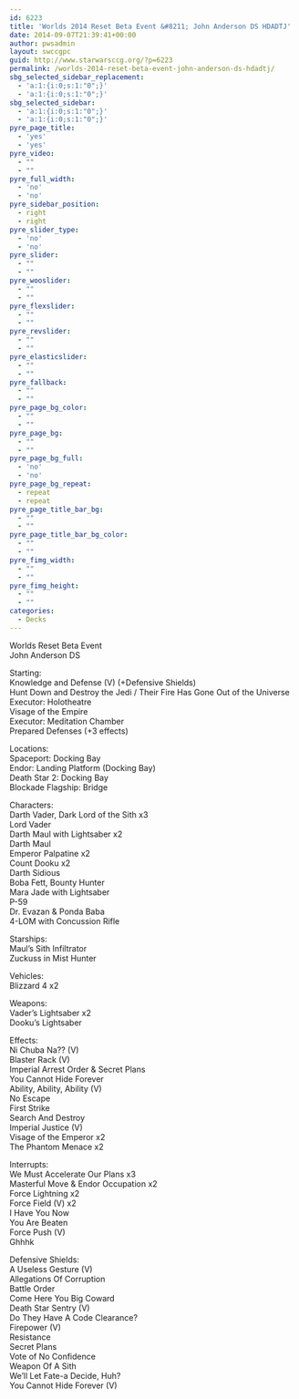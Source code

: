 ```yaml
---
id: 6223
title: 'Worlds 2014 Reset Beta Event &#8211; John Anderson DS HDADTJ'
date: 2014-09-07T21:39:41+00:00
author: pwsadmin
layout: swccgpc
guid: http://www.starwarsccg.org/?p=6223
permalink: /worlds-2014-reset-beta-event-john-anderson-ds-hdadtj/
sbg_selected_sidebar_replacement:
  - 'a:1:{i:0;s:1:"0";}'
  - 'a:1:{i:0;s:1:"0";}'
sbg_selected_sidebar:
  - 'a:1:{i:0;s:1:"0";}'
  - 'a:1:{i:0;s:1:"0";}'
pyre_page_title:
  - 'yes'
  - 'yes'
pyre_video:
  - ""
  - ""
pyre_full_width:
  - 'no'
  - 'no'
pyre_sidebar_position:
  - right
  - right
pyre_slider_type:
  - 'no'
  - 'no'
pyre_slider:
  - ""
  - ""
pyre_wooslider:
  - ""
  - ""
pyre_flexslider:
  - ""
  - ""
pyre_revslider:
  - ""
  - ""
pyre_elasticslider:
  - ""
  - ""
pyre_fallback:
  - ""
  - ""
pyre_page_bg_color:
  - ""
  - ""
pyre_page_bg:
  - ""
  - ""
pyre_page_bg_full:
  - 'no'
  - 'no'
pyre_page_bg_repeat:
  - repeat
  - repeat
pyre_page_title_bar_bg:
  - ""
  - ""
pyre_page_title_bar_bg_color:
  - ""
  - ""
pyre_fimg_width:
  - ""
  - ""
pyre_fimg_height:
  - ""
  - ""
categories:
  - Decks
---
```

Worlds Reset Beta Event  
John Anderson DS

Starting:  
Knowledge and Defense (V) (+Defensive Shields)  
Hunt Down and Destroy the Jedi / Their Fire Has Gone Out of the Universe  
Executor: Holotheatre  
Visage of the Empire  
Executor: Meditation Chamber  
Prepared Defenses (+3 effects)

Locations:  
Spaceport: Docking Bay  
Endor: Landing Platform (Docking Bay)  
Death Star 2: Docking Bay  
Blockade Flagship: Bridge

Characters:  
Darth Vader, Dark Lord of the Sith x3  
Lord Vader  
Darth Maul with Lightsaber x2  
Darth Maul  
Emperor Palpatine x2  
Count Dooku x2  
Darth Sidious  
Boba Fett, Bounty Hunter  
Mara Jade with Lightsaber  
P-59  
Dr. Evazan & Ponda Baba  
4-LOM with Concussion Rifle

Starships:  
Maul’s Sith Infiltrator  
Zuckuss in Mist Hunter

Vehicles:  
Blizzard 4 x2

Weapons:  
Vader&#8217;s Lightsaber x2  
Dooku&#8217;s Lightsaber

Effects:  
Ni Chuba Na?? (V)  
Blaster Rack (V)  
Imperial Arrest Order & Secret Plans  
You Cannot Hide Forever  
Ability, Ability, Ability (V)  
No Escape  
First Strike  
Search And Destroy  
Imperial Justice (V)  
Visage of the Emperor x2  
The Phantom Menace x2

Interrupts:  
We Must Accelerate Our Plans x3  
Masterful Move & Endor Occupation x2  
Force Lightning x2  
Force Field (V) x2  
I Have You Now  
You Are Beaten  
Force Push (V)  
Ghhhk

Defensive Shields:  
A Useless Gesture (V)  
Allegations Of Corruption  
Battle Order  
Come Here You Big Coward  
Death Star Sentry (V)  
Do They Have A Code Clearance?  
Firepower (V)  
Resistance  
Secret Plans  
Vote of No Confidence  
Weapon Of A Sith  
We&#8217;ll Let Fate-a Decide, Huh?  
You Cannot Hide Forever (V)
